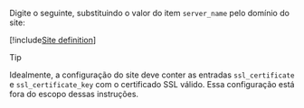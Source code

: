 ﻿Digite o seguinte, substituindo o valor do item `server_name` pelo domínio do site:

[!include[Site definition](../../../../../../includes/psc/linux/site-definition.md)]

> [!TIP]
> Idealmente, a configuração do site deve conter as entradas `ssl_certificate` e `ssl_certificate_key` com o certificado SSL válido. Essa configuração está fora do escopo dessas
> instruções.

